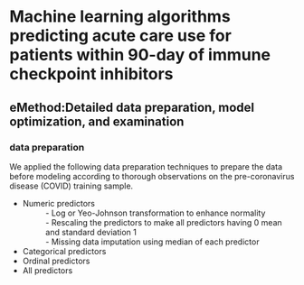 # Machine learning algorithms predicting acute care use for patients within 90-day of immune checkpoint inhibitors
## eMethod:Detailed data preparation, model optimization, and examination
### data preparation
We applied the following data preparation techniques to prepare the data before modeling according to thorough observations on the pre-coronavirus disease (COVID) training sample. 
<ul>
  <li>Numeric predictors</li>
		<dd>- Log or Yeo-Johnson transformation to enhance normality</dd>
		<dd>-	Rescaling the predictors to make all predictors having 0 mean and standard deviation 1</dd>
		<dd>-	Missing data imputation using median of each predictor </dd>
  <li>Categorical predictors</li>
  <li>Ordinal predictors</li>
	<li>All predictors</li>
</ul>
